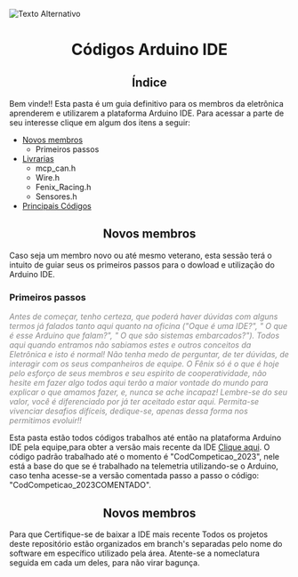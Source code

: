 ![Texto Alternativo](https://drive.google.com/file/d/1CszijW0cji859f7NkkHJRr5fWqTTU8Qs/view?usp=sharing)

# <div align="center"> Códigos Arduino IDE </div>

## <div align="center">Índice</div>
Bem vinde!! Esta pasta é um guia definitivo para os membros da eletrônica aprenderem e utilizarem a plataforma Arduino IDE. Para acessar a parte de seu interesse clique em algum dos itens a seguir: 
- [Novos membros](##Novos-membros)
  - Primeiros passos
- [Livrarias](##Livrarias)
  - mcp_can.h
  - Wire.h
  - Fenix_Racing.h
  - Sensores.h
- [Principais Códigos](##Principais-Códigos)


## <div align="center">Novos membros</div>
Caso seja um membro novo ou até mesmo veterano, esta sessão terá o intuito de guiar seus os primeiros passos para o dowload e utilização do Arduino IDE.
### Primeiros passos 
<span style="color: #888888; font-style: italic;">Antes de começar, tenho certeza, que poderá haver dúvidas com alguns termos já falados tanto aqui quanto na oficina ("Oque é uma IDE?", " O que é esse Arduino que falam?", " O que são sistemas embarcados?"). Todos aqui quando entramos não sabiamos estes e outros conceitos da Eletrônica e isto é normal! Não tenha medo de perguntar, de ter dúvidas, de interagir com os seus companheiros de equipe. O Fênix só é o que é hoje pelo esforço de seus membros e seu espirito de cooperatividade, não hesite em fazer algo todos aqui terão a maior vontade do mundo para explicar o que amamos fazer, e, nunca se ache incapaz! Lembre-se do seu valor, você é diferenciado por já ter aceitado estar aqui. Permita-se vivenciar desafios difíceis, dedique-se, apenas dessa forma nos permitimos evoluir!!</span>


Esta pasta estão todos códigos trabalhos até então na plataforma Arduino IDE pela equipe,para obter a versão mais recente da IDE [Clique aqui](https://www.arduino.cc/en/software). O código padrão trabalhado até o momento é "CodCompeticao_2023", nele está a base do que se é trabalhado na telemetria utilizando-se o Arduino, caso tenha acesse-se a versão comentada passo a passo o código: "CodCompeticao_2023COMENTADO".

## <div align="center">Novos membros</div>

Para que 
Certifique-se de baixar a IDE mais recente 
Todos os projetos deste repositório estão organizados em branch's separadas pelo nome do software em específico utilizado pela área. Atente-se a nomeclatura seguida em cada um deles, para não virar bagunça. 

